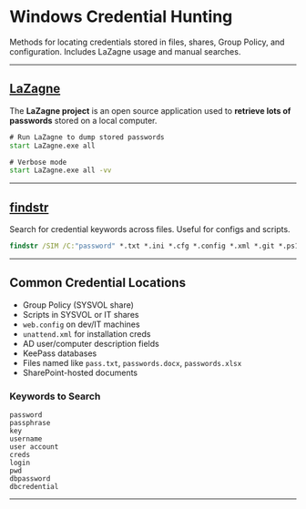 # Windows Credential Hunting

Methods for locating credentials stored in files, shares, Group Policy, and configuration. Includes LaZagne usage and manual searches.

---

## [LaZagne](https://github.com/AlessandroZ/LaZagne)

The **LaZagne project** is an open source application used to **retrieve lots of passwords** stored on a local computer.

```cmd
# Run LaZagne to dump stored passwords
start LaZagne.exe all

# Verbose mode
start LaZagne.exe all -vv
```

---

## [findstr](https://docs.microsoft.com/en-us/windows-server/administration/windows-commands/findstr)

Search for credential keywords across files. Useful for configs and scripts.

```cmd
findstr /SIM /C:"password" *.txt *.ini *.cfg *.config *.xml *.git *.ps1 *.yml
```

---

## Common Credential Locations

- Group Policy (SYSVOL share)
- Scripts in SYSVOL or IT shares
- `web.config` on dev/IT machines
- `unattend.xml` for installation creds
- AD user/computer description fields
- KeePass databases
- Files named like `pass.txt`, `passwords.docx`, `passwords.xlsx`
- SharePoint-hosted documents

### Keywords to Search

```
password
passphrase
key
username
user account
creds
login
pwd
dbpassword
dbcredential
```

---
